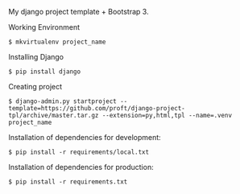 My django project template + Bootstrap 3.

Working Environment

    $ mkvirtualenv project_name

Installing Django

    $ pip install django

Creating project

    $ django-admin.py startproject --template=https://github.com/proft/django-project-tpl/archive/master.tar.gz --extension=py,html,tpl --name=.venv project_name

Installation of dependencies for development:

    $ pip install -r requirements/local.txt

Installation of dependencies for production:

    $ pip install -r requirements.txt
